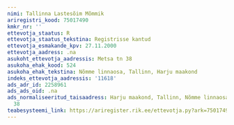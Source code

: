 ```yaml
---
nimi: Tallinna Lastesõim Mõmmik
ariregistri_kood: 75017490
kmkr_nr: ''
ettevotja_staatus: R
ettevotja_staatus_tekstina: Registrisse kantud
ettevotja_esmakande_kpv: 27.11.2000
ettevotja_aadress: .na
asukoht_ettevotja_aadressis: Metsa tn 38
asukoha_ehak_kood: 524
asukoha_ehak_tekstina: Nõmme linnaosa, Tallinn, Harju maakond
indeks_ettevotja_aadressis: '11618'
ads_adr_id: 2258961
ads_ads_oid: .na
ads_normaliseeritud_taisaadress: Harju maakond, Tallinn, Nõmme linnaosa, Metsa tn
  38
teabesysteemi_link: https://ariregister.rik.ee/ettevotja.py?ark=75017490&ref=rekvisiidid
---
```

